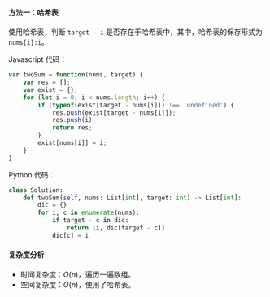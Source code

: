 #### 方法一：哈希表

使用哈希表，判断 `target - i` 是否存在于哈希表中，其中，哈希表的保存形式为 `nums[i]:i`。

Javascript 代码：

```javascript
var twoSum = function(nums, target) {
    var res = [];
    var exist = {};
    for (let i = 0; i < nums.length; i++) {
        if (typeof(exist[target - nums[i]]) !== 'undefined') {
            res.push(exist[target - nums[i]]);
            res.push(i);
            return res;
        }
        exist[nums[i]] = i;
    }
}
```

Python 代码：

```python
class Solution:
    def twoSum(self, nums: List[int], target: int) -> List[int]:
        dic = {}
        for i, c in enumerate(nums):
            if target - c in dic:
                return [i, dic[target - c]]
            dic[c] = i
```

#### 复杂度分析

- 时间复杂度：$O(n)$，遍历一遍数组。
- 空间复杂度：$O(n)$，使用了哈希表。